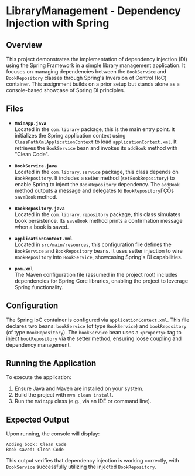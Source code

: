 # LibraryManagement - Dependency Injection with Spring

## Overview
This project demonstrates the implementation of dependency injection (DI) using the Spring Framework in a simple library management application. It focuses on managing dependencies between the `BookService` and `BookRepository` classes through Spring's Inversion of Control (IoC) container. This assignment builds on a prior setup but stands alone as a console-based showcase of Spring DI principles.

## Files
- **`MainApp.java`**  
  Located in the `com.library` package, this is the main entry point. It initializes the Spring application context using `ClassPathXmlApplicationContext` to load `applicationContext.xml`. It retrieves the `BookService` bean and invokes its `addBook` method with "Clean Code".

- **`BookService.java`**  
  Located in the `com.library.service` package, this class depends on `BookRepository`. It includes a setter method (`setBookRepository`) to enable Spring to inject the `BookRepository` dependency. The `addBook` method outputs a message and delegates to `BookRepository`ΓÇÖs `saveBook` method.

- **`BookRepository.java`**  
  Located in the `com.library.repository` package, this class simulates book persistence. Its `saveBook` method prints a confirmation message when a book is saved.

- **`applicationContext.xml`**  
  Located in `src/main/resources`, this configuration file defines the `BookService` and `BookRepository` beans. It uses setter injection to wire `BookRepository` into `BookService`, showcasing Spring's DI capabilities.

- **`pom.xml`**  
  The Maven configuration file (assumed in the project root) includes dependencies for Spring Core libraries, enabling the project to leverage Spring functionality.

## Configuration
The Spring IoC container is configured via `applicationContext.xml`. This file declares two beans: `bookService` (of type `BookService`) and `bookRepository` (of type `BookRepository`). The `bookService` bean uses a `<property>` tag to inject `bookRepository` via the setter method, ensuring loose coupling and dependency management.

## Running the Application
To execute the application:
1. Ensure Java and Maven are installed on your system.
2. Build the project with `mvn clean install`.
3. Run the `MainApp` class (e.g., via an IDE or command line).

## Expected Output
Upon running, the console will display:
```
Adding book: Clean Code
Book saved: Clean Code
```
This output verifies that dependency injection is working correctly, with `BookService` successfully utilizing the injected `BookRepository`.
